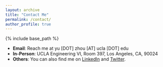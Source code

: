 ```yaml
---
layout: archive
title: "Contact Me"
permalink: /contact/
author_profile: true
---
```


{% include base_path %}

- **Email**: Reach me at yu [DOT] zhou [AT] ucla [DOT] edu
- **In-Person**: UCLA Engineering VI, Room 397, Los Angeles, CA, 90024
- **Others**: You can also find me on [LinkedIn](https://www.linkedin.com/in/yu-zhou-997359178/) and [Twitter](https://twitter.com/yu_bryan_zhou).
